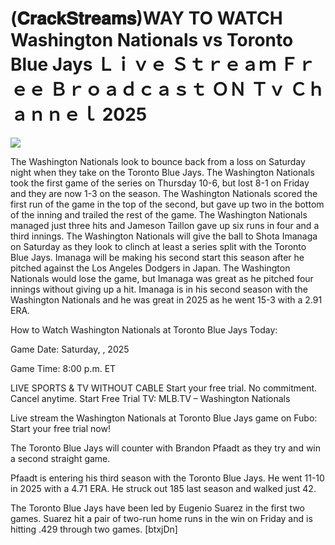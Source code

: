 # (𝐂𝐫𝐚𝐜𝐤𝐒𝐭𝐫𝐞𝐚𝐦𝐬)WAY TO WATCH Washington Nationals vs Toronto Blue Jays Ｌｉｖｅ Ｓｔｒｅａｍ Ｆｒｅｅ Ｂｒｏａｄｃａｓｔ ＯＮ Ｔｖ Ｃｈａｎｎｅｌ  2025  
  
  
[![](https://i.imgur.com/qSNzIqt.png)](https://movie.rssnews.media/WaoMmfP.php)  
  
The Washington Nationals look to bounce back from a loss on Saturday night when they take on the Toronto Blue Jays. The Washington Nationals took the first game of the series on Thursday 10-6, but lost 8-1 on Friday and they are now 1-3 on the season. The Washington Nationals scored the first run of the game in the top of the second, but gave up two in the bottom of the inning and trailed the rest of the game. The Washington Nationals managed just three hits and Jameson Taillon gave up six runs in four and a third innings. The Washington Nationals will give the ball to Shota Imanaga on Saturday as they look to clinch at least a series split with the Toronto Blue Jays. Imanaga will be making his second start this season after he pitched against the Los Angeles Dodgers in Japan. The Washington Nationals would lose the game, but Imanaga was great as he pitched four innings without giving up a hit. Imanaga is in his second season with the Washington Nationals and he was great in 2025 as he went 15-3 with a 2.91 ERA.

How to Watch Washington Nationals at Toronto Blue Jays Today:

Game Date: Saturday, , 2025

Game Time: 8:00 p.m. ET

LIVE SPORTS & TV WITHOUT CABLE
Start your free trial. No commitment. Cancel anytime.
Start Free Trial
TV: MLB.TV – Washington Nationals

Live stream the Washington Nationals at Toronto Blue Jays game on Fubo: Start your free trial now!

The Toronto Blue Jays will counter with Brandon Pfaadt as they try and win a second straight game.

Pfaadt is entering his third season with the Toronto Blue Jays. He went 11-10 in 2025 with a 4.71 ERA. He struck out 185 last season and walked just 42.

The Toronto Blue Jays have been led by Eugenio Suarez in the first two games. Suarez hit a pair of two-run home runs in the win on Friday and is hitting .429 through two games. [btxjDn]